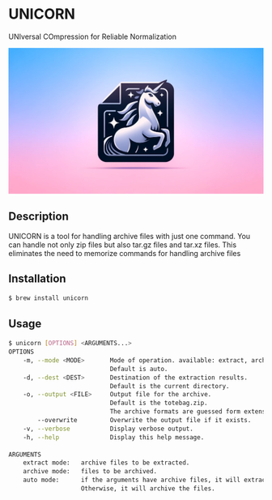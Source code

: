 # UNICORN
UNIversal COmpression for Reliable Normalization

![UNICORN](./docs/images/icon.webp)


## Description
UNICORN is a tool for handling archive files with just one command. You can handle not only zip files but also tar.gz files and tar.xz files.
This eliminates the need to memorize commands for handling archive files


## Installation
```sh
$ brew install unicorn
```


## Usage
```sh
$ unicorn [OPTIONS] <ARGUMENTS...>
OPTIONS
    -m, --mode <MODE>       Mode of operation. available: extract, archive, and auto.
                            Default is auto.
    -d, --dest <DEST>       Destination of the extraction results.
                            Default is the current directory.
    -o, --output <FILE>     Output file for the archive.
                            Default is the totebag.zip.
                            The archive formats are guessed form extension of the file name.
        --overwrite         Overwrite the output file if it exists.
    -v, --verbose           Display verbose output.
    -h, --help              Display this help message.

ARGUMENTS
    extract mode:   archive files to be extracted.
    archive mode:   files to be archived.
    auto mode:      if the arguments have archive files, it will extract them.
                    Otherwise, it will archive the files.
```
